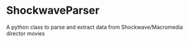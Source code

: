 # ShockwaveParser
A python class to parse and extract data from Shockwave/Macromedia director movies
